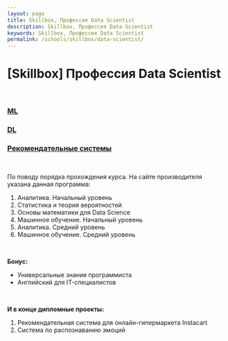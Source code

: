 ```yaml
---
layout: page
title: Skillbox, Профессия‌ ‌Data‌ ‌Scientist‌
description: Skillbox, Профессия‌ ‌Data‌ ‌Scientist‌
keywords: Skillbox, Профессия‌ ‌Data‌ ‌Scientist‌
permalink: /schools/skillbox/data-scientist/
---
```


# [Skillbox] Профессия‌ ‌Data‌ ‌Scientist‌

<br/>

### [ML](/schools/skillbox/data-scientist/ml/)

### [DL](/schools/skillbox/data-scientist/dl/)

### [Рекомендательные системы](/schools/skillbox/data-scientist/rs/)

<br/>

По поводу порядка прохождения курса. На сайте производителя указана данная программа:

1. Аналитика. Начальный уровень
2. Статистика и теория вероятностей
3. Основы математики для Data Science
4. Машинное обучение. Начальный уровень
5. Аналитика. Средний уровень
6. Машинное обучение. Средний уровень

<br/>

**Бонус:**

- Универсальные знания программиста
- Английский для IT-специалистов

<br/>

**И в конце дипломные проекты:**

1. Рекомендательная система для онлайн-гипермаркета Instacart
2. Система по распознаванию эмоций
